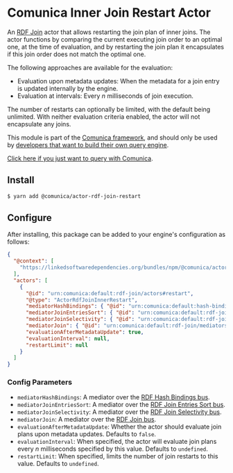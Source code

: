 # Comunica Inner Join Restart Actor

An [RDF Join](https://github.com/comunica/comunica/tree/master/packages/bus-rdf-join) actor that allows restarting the join plan of inner joins.
The actor functions by comparing the current executing join order to an optimal one, at the time of evaluation,
and by restarting the join plan it encapsulates if this join order does not match the optimal one.

The following approaches are available for the evaluation:

* Evaluation upon metadata updates: When the metadata for a join entry is updated internally by the engine.
* Evaluation at intervals: Every *n* milliseconds of join execution.

The number of restarts can optionally be limited, with the default being unlimited.
With neither evaluation criteria enabled, the actor will not encapsulate any joins.

This module is part of the [Comunica framework](https://github.com/comunica/comunica),
and should only be used by [developers that want to build their own query engine](https://comunica.dev/docs/modify/).

[Click here if you just want to query with Comunica](https://comunica.dev/docs/query/).

## Install

```bash
$ yarn add @comunica/actor-rdf-join-restart
```

## Configure

After installing, this package can be added to your engine's configuration as follows:
```json
{
  "@context": [
    "https://linkedsoftwaredependencies.org/bundles/npm/@comunica/actor-rdf-join-inner-restart/^0.0.0/components/context.jsonld"
  ],
  "actors": [
    {
      "@id": "urn:comunica:default:rdf-join/actors#restart",
      "@type": "ActorRdfJoinInnerRestart",
      "mediatorHashBindings": { "@id": "urn:comunica:default:hash-bindings/mediators#main" },
      "mediatorJoinEntriesSort": { "@id": "urn:comunica:default:rdf-join-entries-sort/mediators#main" },
      "mediatorJoinSelectivity": { "@id": "urn:comunica:default:rdf-join-selectivity/mediators#main" },
      "mediatorJoin": { "@id": "urn:comunica:default:rdf-join/mediators#main" },
      "evaluationAfterMetadataUpdate": true,
      "evaluationInterval": null,
      "restartLimit": null
    }
  ]
}
```

### Config Parameters

* `mediatorHashBindings`: A mediator over the [RDF Hash Bindings bus](https://github.com/comunica/comunica/tree/master/packages/bus-rdf-hash-bindings).
* `mediatorJoinEntriesSort`: A mediator over the [RDF Join Entries Sort bus](https://github.com/comunica/comunica/tree/master/packages/bus-rdf-join-entries-sort).
* `mediatorJoinSelectivity`: A mediator over the [RDF Join Selectivity bus](https://github.com/comunica/comunica/tree/master/packages/bus-rdf-join-selectivity).
* `mediatorJoin`: A mediator over the [RDF Join bus](https://github.com/comunica/comunica/tree/master/packages/bus-rdf-join).
* `evaluationAfterMetadataUpdate`: Whether the actor should evaluate join plans upon metadata updates. Defaults to `false`.
* `evaluationInterval`: When specified, the actor will evaluate join plans every *n* milliseconds specified by this value. Defaults to `undefined`.
* `restartLimit`: When specified, limits the number of join restarts to this value. Defaults to `undefined`.
